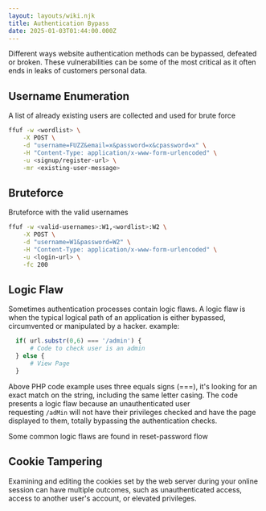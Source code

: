 ```yaml
---
layout: layouts/wiki.njk
title: Authentication Bypass
date: 2025-01-03T01:44:00.000Z
---
```

Different ways website authentication methods can be bypassed, defeated or broken.
These vulnerabilities can be some of the most critical as it often ends in leaks of customers personal data.

## Username Enumeration

A list of already existing users are collected and used for brute force

```sh
ffuf -w <wordlist> \
    -X POST \
    -d "username=FUZZ&email=x&password=x&cpassword=x" \
    -H "Content-Type: application/x-www-form-urlencoded" \
    -u <signup/register-url> \
    -mr <existing-user-message>
```

## Bruteforce

Bruteforce with the valid usernames

```sh
ffuf -w <valid-usernames>:W1,<wordlist>:W2 \
    -X POST \
    -d "username=W1&password=W2" \
    -H "Content-Type: application/x-www-form-urlencoded" \
    -u <login-url> \
    -fc 200
```

## Logic Flaw

Sometimes authentication processes contain logic flaws. A logic flaw is when the typical logical path of an application is either bypassed, circumvented or manipulated by a hacker.
example:

```php
  if( url.substr(0,6) === '/admin') {
      # Code to check user is an admin
  } else {
      # View Page
  }
```
  
Above PHP code example uses three equals signs (===), it's looking for an exact match on the string, including the same letter casing.
The code presents a logic flaw because an unauthenticated user requesting `/adMin` will not have their privileges checked and have the page displayed to them, totally bypassing the authentication checks.

Some common logic flaws are found in reset-password flow

## Cookie Tampering

Examining and editing the cookies set by the web server during your online session can have multiple outcomes, such as unauthenticated access, access to another user's account, or elevated privileges.
